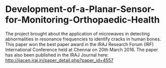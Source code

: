 # Development-of-a-Planar-Sensor-for-Monitoring-Orthopaedic-Health
The project brought about the application of microwaves in detecting abnormalities in resonance frequencies to identify cracks in human bones. This paper won the best paper award in the IRAJ Research Forum (IRF) International Conference held at Chennai on 20th March 2016. The paper has also been published in the IRAJ Journal here: http://ijacen.iraj.in/paper_detail.php?paper_id=4557
